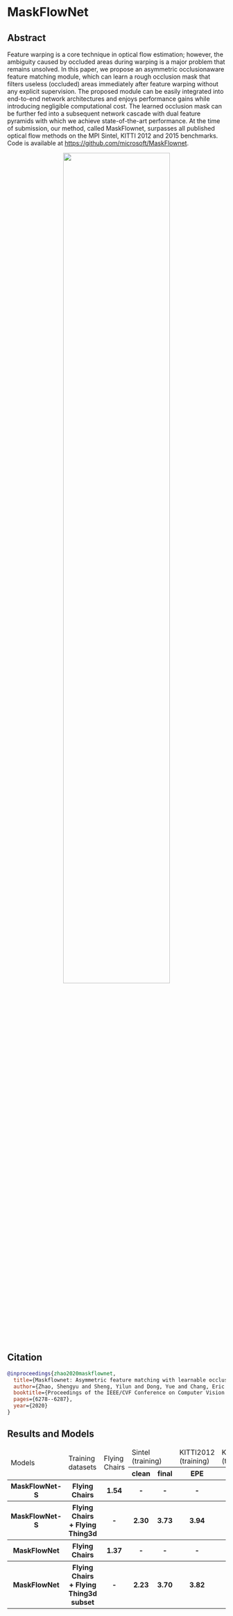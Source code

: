 # MaskFlowNet

## Abstract

<!-- [ABSTRACT] -->

Feature warping is a core technique in optical flow estimation;
however, the ambiguity caused by occluded areas during warping is a major
problem that remains unsolved. In this paper, we propose
an asymmetric occlusionaware feature matching module,
which can learn a rough occlusion mask that filters useless (occluded) areas
immediately after feature warping without any explicit supervision.
The proposed module can be easily integrated into
end-to-end network architectures and enjoys performance
gains while introducing negligible computational cost. The
learned occlusion mask can be further fed into a subsequent
network cascade with dual feature pyramids with which we
achieve state-of-the-art performance. At the time of submission,
our method, called MaskFlownet, surpasses all published optical flow
methods on the MPI Sintel, KITTI 2012 and 2015 benchmarks.
Code is available at https://github.com/microsoft/MaskFlownet.

<!-- [IMAGE] -->

<div align=center>
<img src="https://user-images.githubusercontent.com/76149310/142731471-ed5fc41b-59f9-4e00-b27b-d0456b2a09a2.png" width="70%"/>
</div>

## Citation

<!-- [ALGORITHM] -->

```bibtex
@inproceedings{zhao2020maskflownet,
  title={Maskflownet: Asymmetric feature matching with learnable occlusion mask},
  author={Zhao, Shengyu and Sheng, Yilun and Dong, Yue and Chang, Eric I and Xu, Yan and others},
  booktitle={Proceedings of the IEEE/CVF Conference on Computer Vision and Pattern Recognition},
  pages={6278--6287},
  year={2020}
}
```

## Results and Models

<table>
    <thead>
        <tr>
            <td rowspan=2>Models</td>
            <td rowspan=2>Training datasets</td>
            <td rowspan=2>Flying Chairs</td>
            <td colspan=2>Sintel (training)</td>
            <td colspan=1>KITTI2012 (training)</td>
            <td colspan=1>KITTI2015 (training)</td>
            <td rowspan=2>Log</td>
            <td rowspan=2>Config</td>
            <td rowspan=2>Download</td>
        </tr>
        <tr>
            <th>clean</th>
            <th>final</th>
            <th>EPE</th>
            <th>Fl-all</th>
        </tr>
    </thead>
    <tbody>
        <tr>
            <th>MaskFlowNet-S</th>
            <th>Flying Chairs</th>
            <th>1.54</th>
            <th>-</th>
            <th>-</th>
            <th>-</th>
            <th>-</th>
            <th><a href='https://download.openmmlab.com/mmflow/maskflownet/maskflownets_8x1_slong_flyingchairs_384x448.log.json'>log</a></th>
            <th><a href='https://download.openmmlab.com/mmflow/maskflownet/maskflownets_8x1_slong_flyingchairs_384x448.py'>Config</a></th>
            <th><a href='https://download.openmmlab.com/mmflow/maskflownet/maskflownets_8x1_slong_flyingchairs_384x448.pth'>Model</a></th>
        </tr>
        <tr>
            <th>MaskFlowNet-S</th>
            <th>Flying Chairs + Flying Thing3d</th>
            <th>-</th>
            <th>2.30</th>
            <th>3.73</th>
            <th>3.94</th>
            <th>29.70%</th>
            <th><a href='https://download.openmmlab.com/mmflow/maskflownet/maskflownets_8x1_sfine_flyingthings3d_subset_384x768.log.json'>log</a></th>
            <th><a href='https://download.openmmlab.com/mmflow/maskflownet/maskflownets_8x1_sfine_flyingthings3d_subset_384x768.py'>Config</a></th>
            <th><a href='https://download.openmmlab.com/mmflow/maskflownet/maskflownets_8x1_sfine_flyingthings3d_subset_384x768.pth'>Model</a></th>
        </tr>
        <tr>
            <th>MaskFlowNet</th>
            <th>Flying Chairs</th>
            <th>1.37</th>
            <th>-</th>
            <th>-</th>
            <th>-</th>
            <th>-</th>
            <th><a href='https://download.openmmlab.com/mmflow/maskflownet/maskflownet_8x1_800k_flyingchairs_384x448.log.json'>log</a></th>
            <th><a href='https://download.openmmlab.com/mmflow/maskflownet/maskflownet_8x1_800k_flyingchairs_384x448.py'>Config</a></th>
            <th><a href='https://download.openmmlab.com/mmflow/maskflownet/maskflownet_8x1_800k_flyingchairs_384x448.pth'>Model</a></th>
        </tr>
        <tr>
            <th>MaskFlowNet</th>
            <th>Flying Chairs + Flying Thing3d subset</th>
            <th>-</th>
            <th>2.23</th>
            <th>3.70</th>
            <th>3.82</th>
            <th>29.26%</th>
            <th><a href='https://download.openmmlab.com/mmflow/maskflownet/maskflownet_8x1_500k_flyingthings3d_subset_384x768.log.json'>log</a></th>
            <th><a href='https://download.openmmlab.com/mmflow/maskflownet/maskflownet_8x1_500k_flyingthings3d_subset_384x768.py'>Config</a></th>
            <th><a href='https://download.openmmlab.com/mmflow/maskflownet/maskflownet_8x1_500k_flyingthings3d_subset_384x768.pth'>Model</a></th>
        </tr>
    </tbody>
</table>
